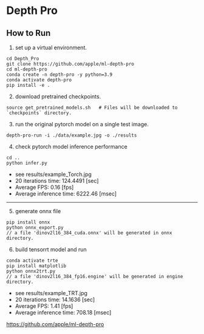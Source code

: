 # Depth Pro

## How to Run

1. set up a virtual environment.
```
cd Depth_Pro
git clone https://github.com/apple/ml-depth-pro
cd ml-depth-pro
conda create -n depth-pro -y python=3.9
conda activate depth-pro
pip install -e .
```

2. download pretrained checkpoints.
```
source get_pretrained_models.sh   # Files will be downloaded to `checkpoints` directory.
```

3. run the original pytorch model on a single test image.
```
depth-pro-run -i ./data/example.jpg -o ./results
```

4. check pytorch model inference performance
```
cd ..
python infer.py
```
- see results/example_Torch.jpg    
- 20 iterations time: 124.4491 [sec]   
- Average FPS: 0.16 [fps]   
- Average inference time: 6222.46 [msec]   
--------------------------------------------------------------------

5. generate onnx file

```
pip install onnx
python onnx_export.py
// a file 'dinov2l16_384_cuda.onnx' will be generated in onnx directory.
```

6. build tensorrt model and run

```
conda activate trte
pip install matplotlib
python onnx2trt.py
// a file 'dinov2l16_384_fp16.engine' will be generated in engine directory.
```
- see results/example_TRT.jpg  
- 20 iterations time: 14.1636 [sec]
- Average FPS: 1.41 [fps]
- Average inference time: 708.18 [msec]

https://github.com/apple/ml-depth-pro

